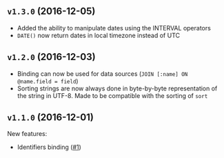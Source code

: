 ## `v1.3.0` (2016-12-05)

* Added the ability to manipulate dates using the INTERVAL operators
* `DATE()` now return dates in local timezone instead of UTC

## `v1.2.0` (2016-12-03)

* Binding can now be used for data sources (`JOIN [:name] ON @name.field = field`)
* Sorting strings are now always done in byte-by-byte representation of the string in UTF-8.
  Made to be compatible with the sorting of `sort`

## `v1.1.0` (2016-12-01)

New features:
* Identifiers binding ([#1](https://github.com/avz/node-jl-sql-api/issues/1))

